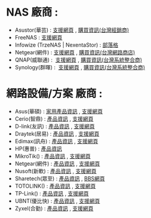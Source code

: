 # NAS 廠商 :  

- Asustor(華芸) : [支援網頁](https://www.asustor.com/zh-tw/knowledge/) , [購買資訊(台灣經銷商)](https://www.asustor.com/zh-tw/service/where_to_buy_information?continent=2&country=171)  
- FreeNAS : [支援網頁](http://www.freenas.org/get-help/)  
- Infowize (TrzeNAS | NexentaStor) : [部落格](https://infowizeblog.wordpress.com/)
- Netgear(網件) : [支援網頁](http://www.netbridgetech.com.tw/readynas/) , [購買資訊(台灣網路商店)](http://www.netbridgetech.com.tw/place/#1499763710236-daefdb5a-95e3)  
- QNAP(威聯通) :  [支援網頁](https://www.qnap.com/zh-tw/how-to) , [購買資訊(台灣系統整合商)](https://www.qnap.com/zh-tw/service_map/list.php?cat=2&sub_cat=20&s_type=10)  
- Synology(群暉) :  [支援網頁](https://www.synology.com/zh-tw/support) , [購買資訊(台灣系統整合商)](https://www.synology.com/zh-tw/wheretobuy/Taiwan/System_Integrator)  

# 網路設備/方案 廠商 :  

- Asus(華碩) : [家用產品資訊](https://www.asus.com/tw/Networking/) , [支援網頁](https://www.asus.com/tw/support/)  
- Cerio(智鼎) : [產品資訊](https://www.cerio.com.tw/) , [支援網頁](https://www.cerio.com.tw/?page_id=21755)
- D-link(友訊) : [產品資訊](http://www.dlinktw.com.tw/) , [支援網頁](http://www.dlinktw.com.tw/techsupport/)   
- Draytek(居易) : [產品資訊](https://www.draytek.com/zh/) , [支援網頁](https://www.draytek.com/zh/faq/faq-connectivity/)   
- Edimax(訊舟) : [產品資訊](http://www.edimax.com.tw/edimax/tw/) , [支援網頁](http://www.edimax.com.tw/edimax/post/post/data/edimax/tw/support/)    
- HP(惠普) : [產品資訊](http://www8.hp.com/tw/zh/hpe/hpe-renew-ap/networking.html)
- MikroTik() : [產品資訊](https://mikrotik.com/) , [支援網頁](https://mikrotik.com/support)  
- Netgear(網件) : [產品資訊](http://www.netbridgetech.com.tw/) , [支援網頁](http://www.netgear.com/support/) 
- Nusoft(新軟) : [產品資訊](http://www.nusoft.com.tw/tw/index.shtml) , [支援網頁](http://www.nusoft.com.tw/tw/download/technical_document/technical_ap.shtml)      
- Sharetech(眾至) : [產品資訊](http://www.sharetech.com.tw/zh-tw/) , [BBS網頁](http://bbs.sharetech.com.tw/) 
- TOTOLINK() : [產品資訊](https://www.totolink.tw/goods.php) , [支援網頁](https://www.totolink.tw/technical.php) 
- TP-Link() : [產品資訊](https://www.tp-link.com/tw/) , [支援網頁](https://www.tp-link.com/tw/support.html) 
- UBNT(優比快) : [產品資訊](https://www.ubnt.com/products/#default) , [支援網頁](https://help.ubnt.com/hc/en-us) 
- Zyxel(合勤) : [產品資訊](https://www.zyxel.com/tw/zh/) , [支援網頁](https://www.zyxel.com/tw/zh/support/KnowledgebaseLandingSR.shtml?c=tw&l=zh&md=&s=1)
